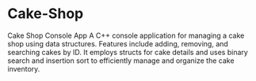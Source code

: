 # Cake-Shop
Cake Shop Console App  A C++ console application for managing a cake shop using data structures. Features include adding, removing, and searching cakes by ID. It employs structs for cake details and uses binary search and insertion sort to efficiently manage and organize the cake inventory.
